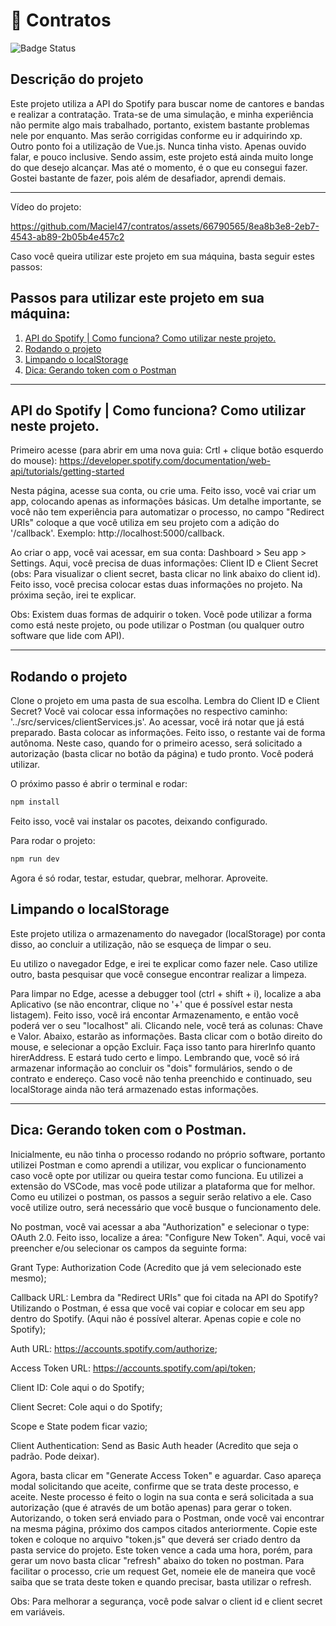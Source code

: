 # 📜 Contratos
![Badge Status](https://img.shields.io/badge/status-em%20desenvolvimento-%2360C25E)

## Descrição do projeto
Este projeto utiliza a API do Spotify para buscar nome de cantores e bandas e realizar a contratação. Trata-se de uma simulação, e minha experiência não permite algo mais trabalhado, portanto, existem bastante problemas nele por enquanto. Mas serão corrigidas conforme eu ir adquirindo xp. Outro ponto foi a utilização de Vue.js. Nunca tinha visto. Apenas ouvido falar, e pouco inclusive. Sendo assim, este projeto está ainda muito longe do que desejo alcançar. Mas até o momento, é o que eu consegui fazer. Gostei bastante de fazer, pois além de desafiador, aprendi demais. 

*******

Vídeo do projeto:



https://github.com/Maciel47/contratos/assets/66790565/8ea8b3e8-2eb7-4543-ab89-2b05b4e457c2



Caso você queira utilizar este projeto em sua máquina, basta seguir estes passos: 

## Passos para utilizar este projeto em sua máquina: 
 1. [API do Spotify | Como funciona? Como utilizar neste projeto.](#apiuse)
 2. [Rodando o projeto](#rundev)
 3. [Limpando o localStorage](#afteruse)
 4. [Dica: Gerando token com o Postman](#littletip)
 


 *******

<div id='apiuse'/> 
  
## API do Spotify | Como funciona? Como utilizar neste projeto.
Primeiro acesse (para abrir em uma nova guia: Crtl + clique botão esquerdo do mouse): https://developer.spotify.com/documentation/web-api/tutorials/getting-started 

Nesta página, acesse sua conta, ou crie uma. Feito isso, você vai criar um app, colocando apenas as informações básicas. Um detalhe importante, se você não tem experiência para automatizar o processo, no campo "Redirect URIs" coloque a que você utiliza em seu projeto com a adição do '/callback'. Exemplo: http://localhost:5000/callback. 

Ao criar o app, você vai acessar, em sua conta: Dashboard > Seu app > Settings. Aqui, você precisa de duas informações: Client ID e Client Secret (obs: Para visualizar o client secret, basta clicar no link abaixo do client id). Feito isso, você precisa colocar estas duas informações no projeto. Na próxima seção, irei te explicar.

Obs: Existem duas formas de adquirir o token. Você pode utilizar a forma como está neste projeto, ou pode utilizar o Postman (ou qualquer outro software que lide com API).


*******

<div id='rundev'/>

## Rodando o projeto

Clone o projeto em uma pasta de sua escolha. Lembra do Client ID e Client Secret? Você vai colocar essa informações no respectivo caminho: '../src/services/clientServices.js'. Ao acessar, você irá notar que já está preparado. Basta colocar as informações. Feito isso, o restante vai de forma autônoma.
Neste caso, quando for o primeiro acesso, será solicitado a autorização (basta clicar no botão da página) e tudo pronto. Você poderá utilizar.  


O próximo passo é abrir o terminal e rodar: 

```sh
npm install
```

Feito isso, você vai instalar os pacotes, deixando configurado.

Para rodar o projeto:

```sh
npm run dev
```

Agora é só rodar, testar, estudar, quebrar, melhorar. Aproveite.

<div id='afteruse'/> 

## Limpando o localStorage
Este projeto utiliza o armazenamento do navegador (localStorage) por conta disso, ao concluir a utilização, não se esqueça de limpar o seu. 

Eu utilizo o navegador Edge, e irei te explicar como fazer nele. Caso utilize outro, basta pesquisar que você consegue encontrar realizar a limpeza. 

Para limpar no Edge, acesse a debugger tool (ctrl + shift + i), localize a aba Aplicativo (se não encontrar, clique no '+' que é possível estar nesta listagem). Feito isso, você irá encontar Armazenamento, e então você poderá ver o seu "localhost" ali. Clicando nele, você terá as colunas: Chave e Valor. Abaixo, estarão as informações. Basta clicar com o botão direito do mouse, e selecionar a opção Excluir. Faça isso tanto para hirerInfo quanto hirerAddress. E estará tudo certo e limpo. Lembrando que, você só irá armazenar informação ao concluir os "dois" formulários, sendo o de contrato e endereço. Caso você não tenha preenchido e continuado, seu localStorage ainda não terá armazenado estas informações.  

*******

<div id='littletip'/> 
  
## Dica: Gerando token com o Postman.
Inicialmente, eu não tinha o processo rodando no próprio software, portanto utilizei Postman e como aprendi a utilizar, vou explicar o funcionamento caso você opte por utilizar ou queira testar como funciona. Eu utilizei a extensão do VSCode, mas você pode utilizar a plataforma que for melhor. Como eu utilizei o postman, os passos a seguir serão relativo a ele. Caso você utilize outro, será necessário que você busque o funcionamento dele.

No postman, você vai acessar a aba "Authorization" e selecionar o type: OAuth 2.0. Feito isso, localize a área: "Configure New Token". Aqui, você vai preencher e/ou selecionar os campos da seguinte forma:

Grant Type: Authorization Code (Acredito que já vem selecionado este mesmo);

Callback URL: Lembra da "Redirect URIs" que foi citada na API do Spotify? Utilizando o Postman, é essa que você vai copiar e colocar em seu app dentro do Spotify. (Aqui não é possível alterar. Apenas copie e cole no Spotify);

Auth URL: https://accounts.spotify.com/authorize;

Access Token URL: https://accounts.spotify.com/api/token;

Client ID: Cole aqui o do Spotify;

Client Secret: Cole aqui o do Spotify;

Scope e State podem ficar vazio;

Client Authentication: Send as Basic Auth header (Acredito que seja o padrão. Pode deixar).

Agora, basta clicar em "Generate Access Token" e aguardar. Caso apareça modal solicitando que aceite, confirme que se trata deste processo, e aceite. Neste processo é feito o login na sua conta e será solicitada a sua autorização (que é através de um botão apenas) para gerar o token. Autorizando, o token será enviado para o Postman, onde você vai encontrar na mesma página, próximo dos campos citados anteriormente. Copie este token e coloque no arquivo "token.js" que deverá ser criado dentro da pasta service do projeto. Este token vence a cada uma hora, porém, para gerar um novo basta clicar "refresh" abaixo do token no postman. Para facilitar o processo, crie um request Get, nomeie ele de maneira que você saiba que se trata deste token e quando precisar, basta utilizar o refresh. 

Obs: Para melhorar a segurança, você pode salvar o client id e client secret em variáveis. 
